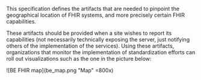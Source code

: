 This specification defines the artifacts that are needed to pinpoint the geographical location of FHIR systems, and more precisely certain FHIR capabilities. 

These artifacts should be provided when a site wishes to report its capabilities (not necessarily technically exposing the server, just notifying others of the implementation of the services).
Using these artifacts, organizations that monitor the implementation of standardization efforts can roll out visualizations such as the one in the picture below:

![BE FHIR map](be_map.png "Map"  =800x) 
